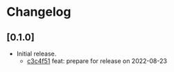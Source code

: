 # Changelog

## \[0.1.0]

- Initial release.
  - [c3c4f51](https://github.com/tauri-apps/rust-icns/commit/c3c4f514e2a07a97c37c36c128a0cae4f9abe40e) feat: prepare for release on 2022-08-23
